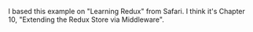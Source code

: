 I based this example on "Learning Redux" from Safari.
I think it's Chapter 10, "Extending the Redux Store via Middleware".
